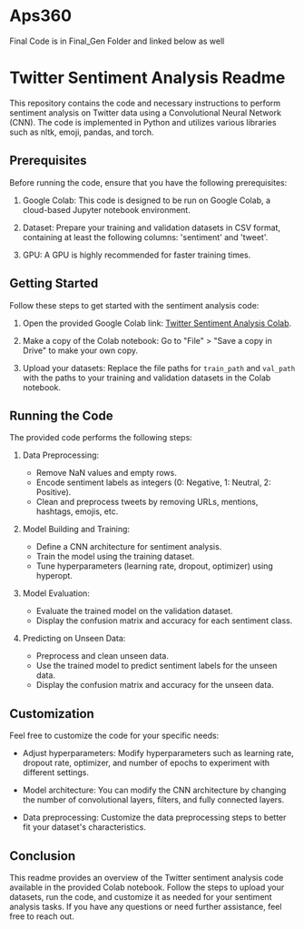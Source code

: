 # Aps360
Final Code is in Final_Gen Folder and linked below as well
# Twitter Sentiment Analysis Readme

This repository contains the code and necessary instructions to perform sentiment analysis on Twitter data using a Convolutional Neural Network (CNN). The code is implemented in Python and utilizes various libraries such as nltk, emoji, pandas, and torch.

## Prerequisites

Before running the code, ensure that you have the following prerequisites:

1. Google Colab: This code is designed to be run on Google Colab, a cloud-based Jupyter notebook environment.

2. Dataset: Prepare your training and validation datasets in CSV format, containing at least the following columns: 'sentiment' and 'tweet'.

3. GPU: A GPU is highly recommended for faster training times.

## Getting Started

Follow these steps to get started with the sentiment analysis code:

1. Open the provided Google Colab link: [Twitter Sentiment Analysis Colab](https://colab.research.google.com/drive/1dJF1hefuleIqO1ytQfGFvJ3w54iltsEH).

2. Make a copy of the Colab notebook: Go to "File" > "Save a copy in Drive" to make your own copy.

3. Upload your datasets: Replace the file paths for `train_path` and `val_path` with the paths to your training and validation datasets in the Colab notebook.

## Running the Code

The provided code performs the following steps:

1. Data Preprocessing:
    - Remove NaN values and empty rows.
    - Encode sentiment labels as integers (0: Negative, 1: Neutral, 2: Positive).
    - Clean and preprocess tweets by removing URLs, mentions, hashtags, emojis, etc.

2. Model Building and Training:
    - Define a CNN architecture for sentiment analysis.
    - Train the model using the training dataset.
    - Tune hyperparameters (learning rate, dropout, optimizer) using hyperopt.

3. Model Evaluation:
    - Evaluate the trained model on the validation dataset.
    - Display the confusion matrix and accuracy for each sentiment class.

4. Predicting on Unseen Data:
    - Preprocess and clean unseen data.
    - Use the trained model to predict sentiment labels for the unseen data.
    - Display the confusion matrix and accuracy for the unseen data.

## Customization

Feel free to customize the code for your specific needs:

- Adjust hyperparameters: Modify hyperparameters such as learning rate, dropout rate, optimizer, and number of epochs to experiment with different settings.

- Model architecture: You can modify the CNN architecture by changing the number of convolutional layers, filters, and fully connected layers.

- Data preprocessing: Customize the data preprocessing steps to better fit your dataset's characteristics.

## Conclusion

This readme provides an overview of the Twitter sentiment analysis code available in the provided Colab notebook. Follow the steps to upload your datasets, run the code, and customize it as needed for your sentiment analysis tasks. If you have any questions or need further assistance, feel free to reach out.

